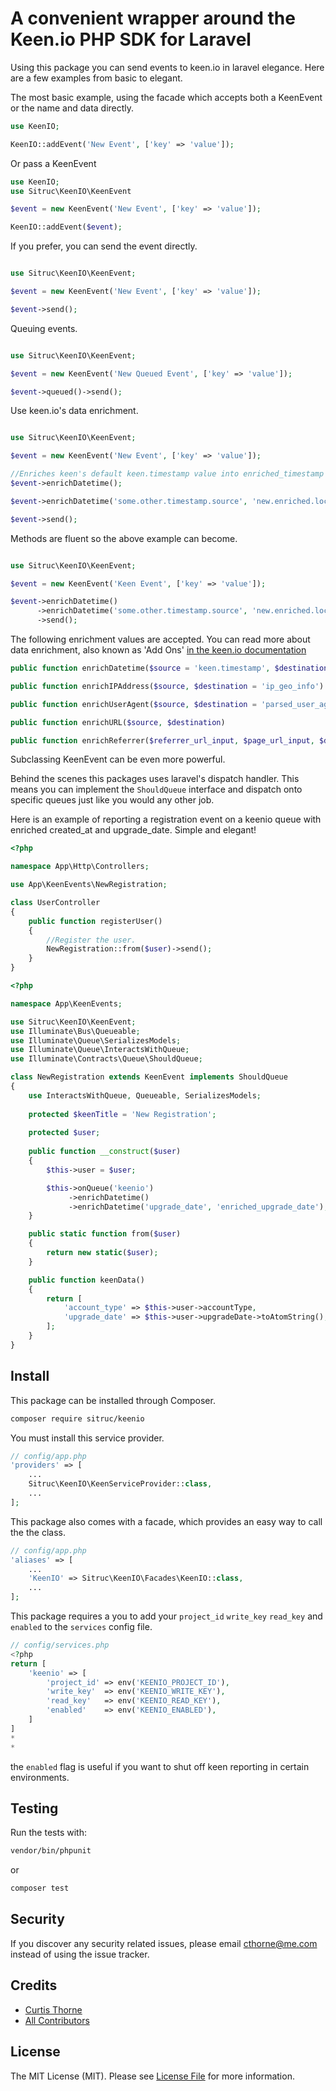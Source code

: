 # A convenient wrapper around the Keen.io PHP SDK for Laravel

Using this package you can send events to keen.io in laravel elegance. Here are a few examples from basic to elegant.

The most basic example, using the facade which accepts both a KeenEvent or the name and data directly.
```php
use KeenIO;

KeenIO::addEvent('New Event', ['key' => 'value']);
```

Or pass a KeenEvent
```php
use KeenIO;
use Sitruc\KeenIO\KeenEvent

$event = new KeenEvent('New Event', ['key' => 'value']);

KeenIO::addEvent($event);
```

If you prefer, you can send the event directly.
```php

use Sitruc\KeenIO\KeenEvent;

$event = new KeenEvent('New Event', ['key' => 'value']);

$event->send();

```


Queuing events.

```php

use Sitruc\KeenIO\KeenEvent;

$event = new KeenEvent('New Queued Event', ['key' => 'value']);

$event->queued()->send();
```

Use keen.io's data enrichment.

```php

use Sitruc\KeenIO\KeenEvent;

$event = new KeenEvent('New Event', ['key' => 'value']);

//Enriches keen's default keen.timestamp value into enriched_timestamp
$event->enrichDatetime();

$event->enrichDatetime('some.other.timestamp.source', 'new.enriched.location');

$event->send();
```

Methods are fluent so the above example can become.

```php

use Sitruc\KeenIO\KeenEvent;

$event = new KeenEvent('Keen Event', ['key' => 'value']);

$event->enrichDatetime()
      ->enrichDatetime('some.other.timestamp.source', 'new.enriched.location')
      ->send();
```

The following enrichment values are accepted.
You can read more about data enrichment, also known as 'Add Ons' [in the keen.io documentation](https://keen.io/docs/api/#ip-to-geo-parser)

```php
public function enrichDatetime($source = 'keen.timestamp', $destination = 'enriched_timestamp')

public function enrichIPAddress($source, $destination = 'ip_geo_info')

public function enrichUserAgent($source, $destination = 'parsed_user_agent')

public function enrichURL($source, $destination)

public function enrichReferrer($referrer_url_input, $page_url_input, $destination)
```

Subclassing KeenEvent can be even more powerful.

Behind the scenes this packages uses laravel's dispatch handler. This means you can implement the `ShouldQueue` interface and dispatch onto specific queues just like you would any other job.

Here is an example of reporting a registration event on a keenio queue with enriched created_at and upgrade_date.
Simple and elegant!

```php
<?php

namespace App\Http\Controllers;

use App\KeenEvents\NewRegistration;

class UserController
{
    public function registerUser()
    {
        //Register the user.
        NewRegistration::from($user)->send();
    }
}
```
```php
<?php

namespace App\KeenEvents;

use Sitruc\KeenIO\KeenEvent;
use Illuminate\Bus\Queueable;
use Illuminate\Queue\SerializesModels;
use Illuminate\Queue\InteractsWithQueue;
use Illuminate\Contracts\Queue\ShouldQueue;

class NewRegistration extends KeenEvent implements ShouldQueue
{
    use InteractsWithQueue, Queueable, SerializesModels;
    
    protected $keenTitle = 'New Registration';
    
    protected $user;
  
    public function __construct($user)
    {
        $this->user = $user;

        $this->onQueue('keenio')
             ->enrichDatetime()
             ->enrichDatetime('upgrade_date', 'enriched_upgrade_date');
    }

    public static function from($user)
    {
        return new static($user);
    }

    public function keenData()
    {
        return [
            'account_type' => $this->user->accountType,
            'upgrade_date' => $this->user->upgradeDate->toAtomString(),
        ];
    }
}
```

## Install
This package can be installed through Composer.

``` bash
composer require sitruc/keenio
```

You must install this service provider.

```php
// config/app.php
'providers' => [
    ...
    Sitruc\KeenIO\KeenServiceProvider::class,
    ...
];
```

This package also comes with a facade, which provides an easy way to call the the class.

```php
// config/app.php
'aliases' => [
    ...
    'KeenIO' => Sitruc\KeenIO\Facades\KeenIO::class,
    ...
];
```

This package requires a you to add your `project_id` `write_key` `read_key` and `enabled` to the `services` config file.
```php
// config/services.php
<?php
return [
    'keenio' => [
        'project_id' => env('KEENIO_PROJECT_ID'),
        'write_key'  => env('KEENIO_WRITE_KEY'),
        'read_key'   => env('KEENIO_READ_KEY'),
        'enabled'    => env('KEENIO_ENABLED'),
    ]
]
*
*
```

the `enabled` flag is useful if you want to shut off keen reporting in certain environments.

## Testing

Run the tests with:

``` bash
vendor/bin/phpunit
```
or
```bash
composer test
```

## Security

If you discover any security related issues, please email cthorne@me.com instead of using the issue tracker.

## Credits

- [Curtis Thorne](https://github.com/cthorne91)
- [All Contributors](../../contributors)

## License

The MIT License (MIT). Please see [License File](LICENSE.md) for more information.
